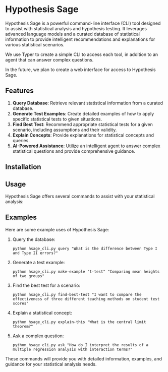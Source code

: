 # Hypothesis Sage

Hypothesis Sage is a powerful command-line interface (CLI) tool designed to assist with statistical analysis and hypothesis testing. It leverages advanced language models and a curated database of statistical information to provide intelligent recommendations and explanations for various statistical scenarios.

We use Typer to create a simple CLI to access each tool, in addition to an agent that can answer complex questions.

In the future, we plan to create a web interface for access to Hypothesis Sage.

## Features

1. **Query Database**: Retrieve relevant statistical information from a curated database.
2. **Generate Test Examples**: Create detailed examples of how to apply specific statistical tests to given situations.
3. **Find Best Test**: Recommend appropriate statistical tests for a given scenario, including assumptions and their validity.
4. **Explain Concepts**: Provide explanations for statistical concepts and queries.
5. **AI-Powered Assistance**: Utilize an intelligent agent to answer complex statistical questions and provide comprehensive guidance.

## Installation


## Usage

Hypothesis Sage offers several commands to assist with your statistical analysis:

## Examples

Here are some example uses of Hypothesis Sage:

1. Query the database:
   ```
   python hsage_cli.py query "What is the difference between Type I and Type II errors?"
   ```

2. Generate a test example:
   ```
   python hsage_cli.py make-example "t-test" "Comparing mean heights of two groups"
   ```

3. Find the best test for a scenario:
   ```
   python hsage_cli.py find-best-test "I want to compare the effectiveness of three different teaching methods on student test scores"
   ```

4. Explain a statistical concept:
   ```
   python hsage_cli.py explain-this "What is the central limit theorem?"
   ```

5. Ask a complex question:
   ```
   python hsage_cli.py ask "How do I interpret the results of a multiple regression analysis with interaction terms?"
   ```

These commands will provide you with detailed information, examples, and guidance for your statistical analysis needs.
